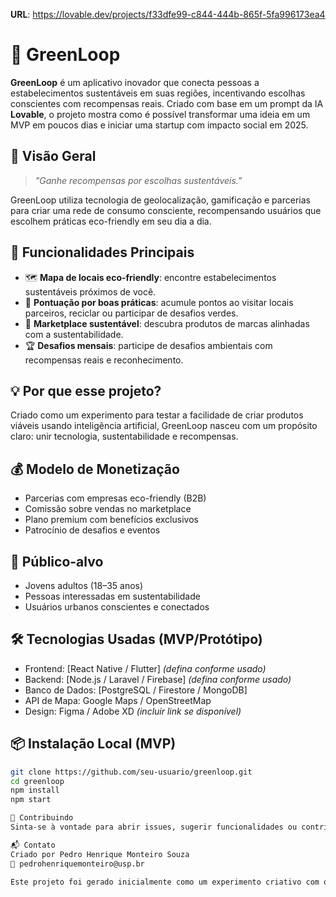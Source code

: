 **URL**: https://lovable.dev/projects/f33dfe99-c844-444b-865f-5fa996173ea4

# 🌱 GreenLoop

**GreenLoop** é um aplicativo inovador que conecta pessoas a estabelecimentos sustentáveis em suas regiões, incentivando escolhas conscientes com recompensas reais. Criado com base em um prompt da IA **Lovable**, o projeto mostra como é possível transformar uma ideia em um MVP em poucos dias e iniciar uma startup com impacto social em 2025.

## 📱 Visão Geral

> *"Ganhe recompensas por escolhas sustentáveis."*

GreenLoop utiliza tecnologia de geolocalização, gamificação e parcerias para criar uma rede de consumo consciente, recompensando usuários que escolhem práticas eco-friendly em seu dia a dia.

## 🚀 Funcionalidades Principais

- 🗺️ **Mapa de locais eco-friendly**: encontre estabelecimentos sustentáveis próximos de você.  
- 🌿 **Pontuação por boas práticas**: acumule pontos ao visitar locais parceiros, reciclar ou participar de desafios verdes.  
- 🛒 **Marketplace sustentável**: descubra produtos de marcas alinhadas com a sustentabilidade.  
- 🏆 **Desafios mensais**: participe de desafios ambientais com recompensas reais e reconhecimento.

## 💡 Por que esse projeto?

Criado como um experimento para testar a facilidade de criar produtos viáveis usando inteligência artificial, GreenLoop nasceu com um propósito claro: unir tecnologia, sustentabilidade e recompensas.

## 💰 Modelo de Monetização

- Parcerias com empresas eco-friendly (B2B)
- Comissão sobre vendas no marketplace
- Plano premium com benefícios exclusivos
- Patrocínio de desafios e eventos

## 🎯 Público-alvo

- Jovens adultos (18–35 anos)
- Pessoas interessadas em sustentabilidade
- Usuários urbanos conscientes e conectados

## 🛠️ Tecnologias Usadas (MVP/Protótipo)

- Frontend: [React Native / Flutter] *(defina conforme usado)*  
- Backend: [Node.js / Laravel / Firebase] *(defina conforme usado)*  
- Banco de Dados: [PostgreSQL / Firestore / MongoDB]  
- API de Mapa: Google Maps / OpenStreetMap  
- Design: Figma / Adobe XD *(incluir link se disponível)*

## 📦 Instalação Local (MVP)

```bash
git clone https://github.com/seu-usuario/greenloop.git
cd greenloop
npm install
npm start

🤝 Contribuindo
Sinta-se à vontade para abrir issues, sugerir funcionalidades ou contribuir com o código! Toda ajuda é bem-vinda na missão de tornar o mundo mais verde 💚.

📬 Contato
Criado por Pedro Henrique Monteiro Souza
📧 pedrohenriquemonteiro@usp.br

Este projeto foi gerado inicialmente como um experimento criativo com o Lovable AI, e demonstra o potencial de transformar ideias em startups viáveis usando ferramentas modernas.



